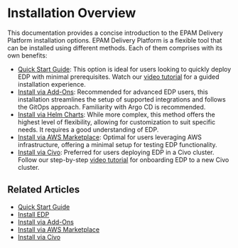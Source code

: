 # Installation Overview

This documentation provides a concise introduction to the EPAM Delivery Platform installation options. EPAM Delivery Platform is a flexible tool that can be installed using different methods. Each of them comprises with its own benefits:

* [Quick Start Guide](../quick-start/platform-installation.md): This option is ideal for users looking to quickly deploy EDP with minimal prerequisites. Watch our [video tutorial](https://www.youtube.com/watch?v=ILlY4niCWeU) for a guided installation experience.
* [Install via Add-Ons](add-ons-overview.md): Recommended for advanced EDP users, this installation streamlines the setup of supported integrations and follows the GitOps approach. Familiarity with Argo CD is recommended.
* [Install via Helm Charts](install-edp.md): While more complex, this method offers the highest level of flexibility, allowing for customization to suit specific needs. It requires a good understanding of EDP.
* [Install via AWS Marketplace](aws-marketplace-install.md): Optimal for users leveraging AWS infrastructure, offering a minimal setup for testing EDP functionality.
* [Install via Civo](install-via-civo.md): Preferred for users deploying EDP in a Civo cluster. Follow our step-by-step [video tutorial](https://www.youtube.com/watch?v=QjZoPnIKDtA) for onboarding EDP to a new Civo cluster.

## Related Articles

* [Quick Start Guide](../quick-start/platform-installation.md)
* [Install EDP](install-edp.md)
* [Install via Add-Ons](add-ons-overview.md)
* [Install via AWS Marketplace](aws-marketplace-install.md)
* [Install via Civo](install-via-civo.md)
